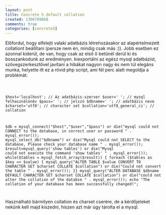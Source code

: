 ```yaml
---
layout: post
title: Concrete 5 default collation
created: 1306789868
comments: true
categories: [concrete5]
---
```

Előfordul, hogy elfelejti valaki adatbázis létrehozásakor az alapértelmezett collationt beállítani (persze nem én, mindig csak más :)). Jobb esetben ez azonnal kiderül, de van, hogy csak az első ő betűnél derül ki és bosszankodunk az eredményen. kiexportálni az egész mysql adatbázist, szövegszerkesztővel javítani a hibákat nagyon nagy és nem túl elegáns munka, helyette itt ez a rövid php script, ami fél perc alatt megoldja a problémát:

<code class="php">

$host='localhost'; // Az adatbázis-szerver
$user=' '; // mysql felhasználónév
$pass=' '; // jelszó
$dbname=' '; // adatbázis neve
$charset='utf8'; // character set
$collation='utf8_general_ci'; // collation

$db = mysql_connect("$host","$user","$pass") or die("mysql could not CONNECT to the database, in correct user or password " . mysql_error());
mysql_select_db("$dbname") or die("Mysql could not SELECT to the database, Please check your database name " . mysql_error());
$result=mysql_query('show tables') or die("Mysql could not execute the command 'show tables' " . mysql_error());
while($tables = mysql_fetch_array($result)) {
foreach ($tables as $key => $value) {
mysql_query("ALTER TABLE $value CONVERT TO CHARACTER SET $charset COLLATE $collation") or die("Could not convert the table " . mysql_error());
}}
mysql_query("ALTER DATABASE $dbname DEFAULT CHARACTER SET $charset COLLATE $collation") or die("could not alter the collation of the databse " . mysql_error());
echo "The collation of your database has been successfully changed!";

</code>

Használható bármilyen collation és charset cserére, de a kérdőjeleket nekünk kell majd kiszedni, hiszen azt már úgy tárolta el a mysql.
